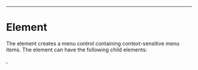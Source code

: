 

---

# Element

The <contextmenu> element creates a menu control containing context-sensitive menu items. The element can have the following child elements:

<menutitem> , <script>

The <contextmenu> element has the following attributes:

- • id = ID

- • name = CDATA

- • showimages = true | false

- • withdraw = true | false